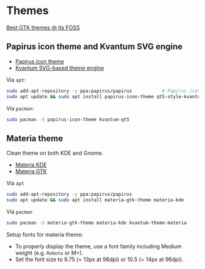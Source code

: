 # Themes


[Best GTK themes @ Its FOSS](https://itsfoss.com/best-gtk-themes/)

<!--more-->

## Papirus icon theme and Kvantum SVG engine

- [Papirus icon theme](https://github.com/PapirusDevelopmentTeam/papirus-icon-theme)
- [Kvantum SVG-based theme engine](https://github.com/tsujan/Kvantum)

Via `apt`:

```bash
sudo add-apt-repository -y ppa:papirus/papirus           # Papirus icon theme
sudo apt update && sudo apt install papirus-icon-theme qt5-style-kvantum qt5ct
```

Via `pacman`:

```bash
sudo pacman -S papirus-icon-theme kvantum-qt5
```

## Materia theme

Clean theme on both KDE and Gnome.

- [Materia KDE](https://github.com/PapirusDevelopmentTeam/materia-kde)
- [Materia GTK](https://github.com/nana-4/materia-theme)

Via `apt`

```bash
sudo add-apt-repository -y ppa:papirus/papirus
sudo apt update && sudo apt install materia-gtk-theme materia-kde
```

Via `pacman`

```bash
sudo pacman -S materia-gtk-theme materia-kde kvantum-theme-materia
```

Setup fonts for materia theme:

- To properly display the theme, use a font family including Medium weight (e.g. `Roboto` or M+).
- Set the font size to 9.75 (= 13px at 96dpi) or 10.5 (= 14px at 96dpi).

